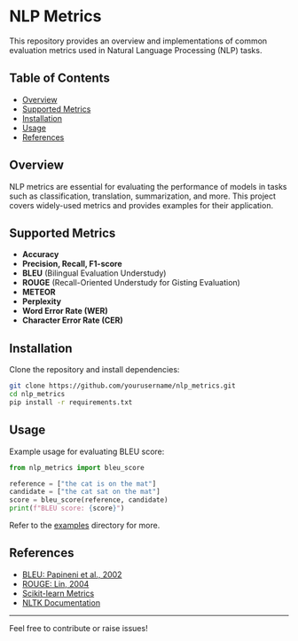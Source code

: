 # NLP Metrics

This repository provides an overview and implementations of common evaluation metrics used in Natural Language Processing (NLP) tasks.

## Table of Contents

- [Overview](#overview)
- [Supported Metrics](#supported-metrics)
- [Installation](#installation)
- [Usage](#usage)
- [References](#references)

## Overview

NLP metrics are essential for evaluating the performance of models in tasks such as classification, translation, summarization, and more. This project covers widely-used metrics and provides examples for their application.

## Supported Metrics

- **Accuracy**
- **Precision, Recall, F1-score**
- **BLEU** (Bilingual Evaluation Understudy)
- **ROUGE** (Recall-Oriented Understudy for Gisting Evaluation)
- **METEOR**
- **Perplexity**
- **Word Error Rate (WER)**
- **Character Error Rate (CER)**

## Installation

Clone the repository and install dependencies:

```bash
git clone https://github.com/yourusername/nlp_metrics.git
cd nlp_metrics
pip install -r requirements.txt
```

## Usage

Example usage for evaluating BLEU score:

```python
from nlp_metrics import bleu_score

reference = ["the cat is on the mat"]
candidate = ["the cat sat on the mat"]
score = bleu_score(reference, candidate)
print(f"BLEU score: {score}")
```

Refer to the [examples](examples/) directory for more.

## References

- [BLEU: Papineni et al., 2002](https://www.aclweb.org/anthology/P02-1040/)
- [ROUGE: Lin, 2004](https://aclanthology.org/W04-1013/)
- [Scikit-learn Metrics](https://scikit-learn.org/stable/modules/model_evaluation.html)
- [NLTK Documentation](https://www.nltk.org/)

---

Feel free to contribute or raise issues!